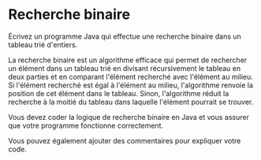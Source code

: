 # Recherche binaire 

Écrivez un programme Java qui effectue une recherche binaire dans un tableau trié d'entiers. 

La recherche binaire est un algorithme efficace qui permet de rechercher un élément dans un 
tableau trié en divisant récursivement le tableau en deux parties et en comparant l'élément 
recherché avec l'élément au milieu. Si l'élément recherché est égal à l'élément au milieu, 
l'algorithme renvoie la position de cet élément dans le tableau. Sinon, l'algorithme réduit 
la recherche à la moitié du tableau dans laquelle l'élément pourrait se trouver. 

Vous devez coder la logique de recherche binaire en Java et vous assurer que votre programme 
fonctionne correctement. 

Vous pouvez également ajouter des commentaires pour expliquer votre code.